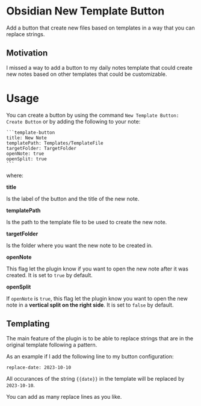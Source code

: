 # Obsidian New Template Button

Add a button that create new files based on templates in a way that you can replace strings.

## Motivation 
I missed a way to add a button to my daily notes template that could create new notes based on other templates that could be customizable.

# Usage
You can create a button by using the command `New Template Button: Create Button` or by adding the following to your note:
````
```template-button
title: New Note
templatePath: Templates/TemplateFile
targetFolder: TargetFolder
openNote: true
openSplit: true
```
````
where:

**title**

Is the label of the button and the title of the new note.

**templatePath**

Is the path to the template file to be used to create the new note.

**targetFolder**

Is the folder where you want the new note to be created in.

**openNote**

This flag let the plugin know if you want to open the new note after it was created. It is set to `true` by default.

**openSplit**

If `openNote` is `true`, this flag let the plugin know you want to open the new note in a **vertical split on the right side**. It is set to `false` by default.

## Templating

The main feature of the plugin is to be able to replace strings that are in the original template following a pattern.

As an example if I add the following line to my button configuration:
```
replace-date: 2023-10-10
```
All occurances of the string `{{date}}` in the template will be replaced by `2023-10-10`.

You can add as many replace lines as you like.